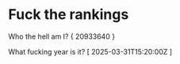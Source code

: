 # Fuck the rankings

Who the hell am I?
{ 20933640 }

What fucking year is it?
[ 2025-03-31T15:20:00Z ]
